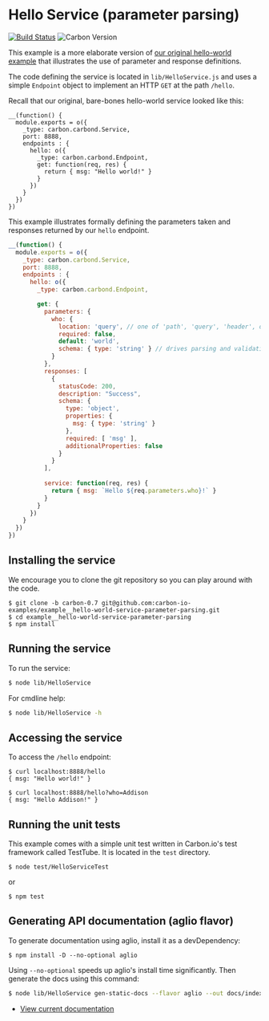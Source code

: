 # Hello Service (parameter parsing)

[![Build Status](https://img.shields.io/travis/carbon-io-examples/example__hello-world-service-parameter-parsing/master.svg?style=flat-square)](https://travis-ci.org/carbon-io-examples/example__hello-world-service-parameter-parsing) ![Carbon Version](https://img.shields.io/badge/carbon--io-0.7-blue.svg?style=flat-square)



This example is a more elaborate version of [our original hello-world example](https://github.com/carbon-io-examples/example__hello-world-service)
that illustrates the use of parameter and response definitions.

The code defining the service is located in ```lib/HelloService.js```
and uses a simple ```Endpoint``` object to implement an HTTP ```GET```
at the path ```/hello```.

Recall that our original, bare-bones hello-world service looked like this:

```node
__(function() {
  module.exports = o({
    _type: carbon.carbond.Service,
    port: 8888,
    endpoints : {
      hello: o({
        _type: carbon.carbond.Endpoint,
        get: function(req, res) {
          return { msg: "Hello world!" }
        }
      })
    }
  })
})
```

This example illustrates formally defining the parameters taken and responses returned by our ```hello``` endpoint.  

```javascript
__(function() {
  module.exports = o({
    _type: carbon.carbond.Service,
    port: 8888,
    endpoints : {
      hello: o({
        _type: carbon.carbond.Endpoint,

        get: {
          parameters: {
            who: {
              location: 'query', // one of 'path', 'query', 'header', or 'body'
              required: false,
              default: 'world',
              schema: { type: 'string' } // drives parsing and validation (which can also help prevent injection attacks)
            }
          },
          responses: [
            {
              statusCode: 200,
              description: "Success",
              schema: {
                type: 'object',
                properties: {
                  msg: { type: 'string' }
                },
                required: [ 'msg' ],
                additionalProperties: false
              }
            }
          ],
          
          service: function(req, res) {
            return { msg: `Hello ${req.parameters.who}!` }
          }
        }
      })
    }
  })
})
```

## Installing the service

We encourage you to clone the git repository so you can play around
with the code.

```
$ git clone -b carbon-0.7 git@github.com:carbon-io-examples/example__hello-world-service-parameter-parsing.git
$ cd example__hello-world-service-parameter-parsing
$ npm install
```

## Running the service

To run the service:

```sh
$ node lib/HelloService
```

For cmdline help:

```sh
$ node lib/HelloService -h
```

## Accessing the service

To access the ```/hello``` endpoint:

```
$ curl localhost:8888/hello
{ msg: "Hello world!" }

$ curl localhost:8888/hello?who=Addison
{ msg: "Hello Addison!" }
```

## Running the unit tests

This example comes with a simple unit test written in Carbon.io's test framework called TestTube. It is located in the ```test``` directory.

```
$ node test/HelloServiceTest
```

or

```
$ npm test
```

## Generating API documentation (aglio flavor)

To generate documentation using aglio, install it as a devDependency:

```
$ npm install -D --no-optional aglio
```

Using `--no-optional` speeds up aglio's install time significantly. Then generate the docs using this command:

```sh
$ node lib/HelloService gen-static-docs --flavor aglio --out docs/index.html
```

* [View current documentation](
http://htmlpreview.github.io/?https://raw.githubusercontent.com/carbon-io-examples/example__hello-world-service-parameter-parsing/blob/carbon-0.7/docs/index.html)
